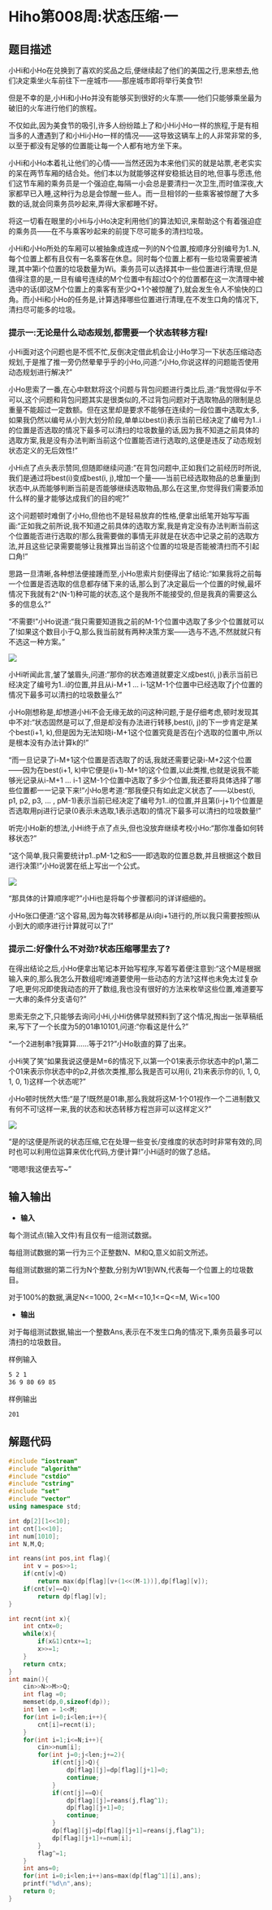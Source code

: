 # Hiho第008周:状态压缩·一

## 题目描述

小Hi和小Ho在兑换到了喜欢的奖品之后,便继续起了他们的美国之行,思来想去,他们决定乘坐火车前往下一座城市——那座城市即将举行美食节!

但是不幸的是,小Hi和小Ho并没有能够买到很好的火车票——他们只能够乘坐最为破旧的火车进行他们的旅程。

不仅如此,因为美食节的吸引,许多人纷纷踏上了和小Hi小Ho一样的旅程,于是有相当多的人遭遇到了和小Hi小Ho一样的情况——这导致这辆车上的人非常非常的多,以至于都没有足够的位置能让每一个人都有地方坐下来。

小Hi和小Ho本着礼让他们的心情——当然还因为本来他们买的就是站票,老老实实的呆在两节车厢的结合处。他们本以为就能够这样安稳抵达目的地,但事与愿违,他们这节车厢的乘务员是一个强迫症,每隔一小会总是要清扫一次卫生,而时值深夜,大家都早已入睡,这种行为总是会惊醒一些人。而一旦相邻的一些乘客被惊醒了大多数的话,就会同乘务员吵起来,弄得大家都睡不好。

将这一切看在眼里的小Hi与小Ho决定利用他们的算法知识,来帮助这个有着强迫症的乘务员——在不与乘客吵起来的前提下尽可能多的清扫垃圾。

小Hi和小Ho所处的车厢可以被抽象成连成一列的N个位置,按顺序分别编号为1..N,每个位置上都有且仅有一名乘客在休息。同时每个位置上都有一些垃圾需要被清理,其中第i个位置的垃圾数量为Wi。乘务员可以选择其中一些位置进行清理,但是值得注意的是,一旦有编号连续的M个位置中有超过Q个的位置都在这一次清理中被选中的话(即这M个位置上的乘客有至少Q+1个被惊醒了),就会发生令人不愉快的口角。而小Hi和小Ho的任务是,计算选择哪些位置进行清理,在不发生口角的情况下,清扫尽可能多的垃圾。

### 提示一:无论是什么动态规划,都需要一个状态转移方程!

小Hi面对这个问题也是不慌不忙,反倒决定借此机会让小Ho学习一下状态压缩动态规划,于是推了推一旁仍然晕晕乎乎的小Ho,问道:“小Ho,你说这样的问题能否使用动态规划进行解决?”

小Ho思索了一番,在心中默默将这个问题与背包问题进行类比后,道:“我觉得似乎不可以,这个问题和背包问题其实是很类似的,不过背包问题对于选取物品的限制是总重量不能超过一定数额。但在这里却是要求不能够在连续的一段位置中选取太多,如果我仍然以编号从小到大划分阶段,单单以best(i)表示当前已经决定了编号为1..i的位置是否选取的情况下最多可以清扫的垃圾数量的话,因为我不知道之前具体的选取方案,我是没有办法判断当前这个位置能否进行选取的,这便是违反了动态规划状态定义的无后效性!”

小Hi点了点头表示赞同,但随即继续问道:”在背包问题中,正如我们之前经历时所说,我们是通过将best(i)变成best(i, j),增加一个量——当前已经选取物品的总重量j到状态中,从而能够判断当前是否能够继续选取物品,那么在这里,你觉得我们需要添加什么样的量才能够达成我们的目的呢?”

这个问题顿时难倒了小Ho,但他也不是轻易放弃的性格,便拿出纸笔开始写写画画:“正如我之前所说,我不知道之前具体的选取方案,我是肯定没有办法判断当前这个位置能否进行选取的!那么我需要做的事情无非就是在状态中记录之前的选取方法,并且这些记录需要能够让我推算出当前这个位置的垃圾是否能被清扫而不引起口角!”

思路一旦清晰,各种想法便接踵而至,小Ho思索片刻便得出了结论:“如果我将之前每一个位置是否选取的信息都存储下来的话,那么到了决定最后一个位置的时候,最坏情况下我就有2^(N-1)种可能的状态,这个是我所不能接受的,但是我真的需要这么多的信息么?”

“不需要!”小Ho说道:“我只需要知道我之前的M-1个位置中选取了多少个位置就可以了!如果这个数目小于Q,那么我当前就有两种决策方案——选与不选,不然就就只有不选这一种方案。”

![](http://media.hihocoder.com/problem_images/20140823/14087736905375.jpg)

小Hi听闻此言,皱了皱眉头,问道:“那你的状态难道就要定义成best(i, j)表示当前已经决定了编号为1..i的位置,并且从i-M+1 ... i-1这M-1个位置中已经选取了j个位置的情况下最多可以清扫的垃圾数量么?”

小Ho刚想称是,却想道小Hi不会无缘无故的问这种问题,于是仔细考虑,顿时发现其中不对:“状态固然是可以了,但是却没有办法进行转移,best(i, j)的下一步肯定是某个best(i+1, k),但是因为无法知晓i-M+1这个位置究竟是否在j个选取的位置中,所以是根本没有办法计算k的!”

“而一旦记录了i-M+1这个位置是否选取了的话,我就还需要记录i-M+2这个位置——因为在best(i+1, k)中它便是(i+1)-M+1的这个位置,以此类推,也就是说我不能够光记录从i-M+1 ... i-1 这M-1个位置中选取了多少个位置,我还要将具体选择了哪些位置都一一记录下来!”小Ho思考道:“那我便只有如此定义状态了——以best(i, p1, p2, p3, ... , pM-1)表示当前已经决定了编号为1..i的位置,并且第(i-j+1)个位置是否选取用pj进行记录(0表示未选取,1表示选取)的情况下最多可以清扫的垃圾数量!”

听完小Ho新的想法,小Hi终于点了点头,但也没放弃继续考校小Ho:“那你准备如何转移状态?”

“这个简单,我只需要统计p1..pM-1之和S——即选取的位置总数,并且根据这个数目进行决策!”小Ho说罢在纸上写出一个公式。

![](http://media.hihocoder.com/problem_images/20140823/14087736915690.jpg)

“那具体的计算顺序呢?”小Hi也是将每个步骤都问的详详细细的。

小Ho张口便道:“这个容易,因为每次转移都是从i向i+1进行的,所以我只需要按照i从小到大的顺序进行计算就可以了!”

### 提示二:好像什么不对劲?状态压缩哪里去了?

在得出结论之后,小Ho便拿出笔记本开始写程序,写着写着便注意到:“这个M是根据输入来的,那么我怎么开数组呢!难道要使用一些动态的方法?这样也未免太过复杂了吧,更何况即使我动态的开了数组,我也没有很好的方法来枚举这些位置,难道要写一大串的条件分支语句?”

思索无奈之下,只能够去询问小Hi,小Hi仿佛早就预料到了这个情况,掏出一张草稿纸来,写下了一个长度为5的01串10101,问道:“你看这是什么?”

“一个2进制串?我算算……等于21?”小Ho耿直的算了出来。

小Hi笑了笑“如果我说这便是M=6的情况下,以第一个01来表示你状态中的p1,第二个01来表示你状态中的p2,并依次类推,那么我是否可以用(i, 21)来表示你的(i, 1, 0, 1, 0, 1)这样一个状态呢?”

小Ho顿时恍然大悟:“是了!既然是01串,那么我就将这M-1个01视作一个二进制数又有何不可!这样一来,我的状态和状态转移方程岂非可以这样定义?”

![](http://media.hihocoder.com//problem_images/20140823/14087736915342.jpg)

“是的!这便是所说的状态压缩,它在处理一些变长/变维度的状态时时非常有效的,同时也可以利用位运算来优化代码,方便计算!”小Hi适时的做了总结。

“嗯嗯!我这便去写~”

## 输入输出

* **输入**

每个测试点(输入文件)有且仅有一组测试数据。

每组测试数据的第一行为三个正整数N、M和Q,意义如前文所述。

每组测试数据的第二行为N个整数,分别为W1到WN,代表每一个位置上的垃圾数目。

对于100%的数据,满足N<=1000, 2<=M<=10,1<=Q<=M, Wi<=100

* **输出**

对于每组测试数据,输出一个整数Ans,表示在不发生口角的情况下,乘务员最多可以清扫的垃圾数目。

样例输入

```sh
5 2 1
36 9 80 69 85 
```

样例输出

```sh
201
```

## 解题代码

```c++
#include "iostream"
#include "algorithm"
#include "cstdio"
#include "cstring"
#include "set"
#include "vector"
using namespace std;

int dp[2][1<<10];
int cnt[1<<10];
int num[1010];
int N,M,Q;

int reans(int pos,int flag){
    int v = pos>>1;
    if(cnt[v]<Q)
        return max(dp[flag][v+(1<<(M-1))],dp[flag][v]);
    if(cnt[v]==Q)
        return dp[flag][v];
}

int recnt(int x){
    int cntx=0;
    while(x){
        if(x&1)cntx+=1;
        x>>=1;
    }
    return cntx;
}
int main(){
    cin>>N>>M>>Q;
    int flag =0;
    memset(dp,0,sizeof(dp));
    int len = 1<<M;
    for(int i=0;i<len;i++){
        cnt[i]=recnt(i);
    }
    for(int i=1;i<=N;i++){
        cin>>num[i];
        for(int j=0;j<len;j+=2){
            if(cnt[j]>Q){
                dp[flag][j]=dp[flag][j+1]=0;
                continue;
            }
            if(cnt[j]==Q){
                dp[flag][j]=reans(j,flag^1);
                dp[flag][j+1]=0;
                continue;
            }
            dp[flag][j]=dp[flag][j+1]=reans(j,flag^1);
            dp[flag][j+1]+=num[i];
        }
        flag^=1;
    }
    int ans=0;
    for(int i=0;i<len;i++)ans=max(dp[flag^1][i],ans);
    printf("%d\n",ans);
    return 0;
}
```

